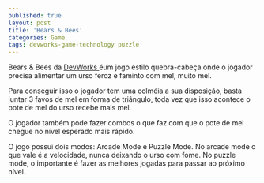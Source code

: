 ```yaml
---
published: true
layout: post
title: 'Bears & Bees'
categories: Game
tags: devworks-game-technology puzzle
---
```

Bears &amp; Bees da <a href="http://www.devworks.com.br/" target="_blank">DevWorks </a>
éum jogo estilo quebra-cabeça onde o jogador precisa alimentar um urso feroz e faminto com mel, muito mel.

Para conseguir isso o jogador tem uma colméia a sua disposição, basta juntar 3 favos de mel em forma de triângulo, toda vez que isso acontece o pote de mel do urso recebe mais mel.


 


 
O jogador também pode fazer combos o que faz com que o pote de mel chegue no nível esperado mais rápido.

O jogo possui dois modos: Arcade Mode e Puzzle Mode. No arcade mode o que vale é a velocidade, nunca deixando o urso com fome. No puzzle mode, o importante é fazer as melhores jogadas para passar ao próximo nível.


 


